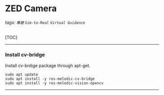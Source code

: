 ZED Camera
===
###### tags: `專題` `Sim-to-Real` `Virtual Guidance`

[TOC]

---
<!-- 請參考 https://elsa-lab.github.io/training-noodles/guide/installation.html -->


### Install cv-bridge

Install cv-brdige package through apt-get.

```
sudo apt update
sudo apt install -y ros-melodic-cv-bridge
sudo apt install -y ros-melodic-vision-opencv
```

---